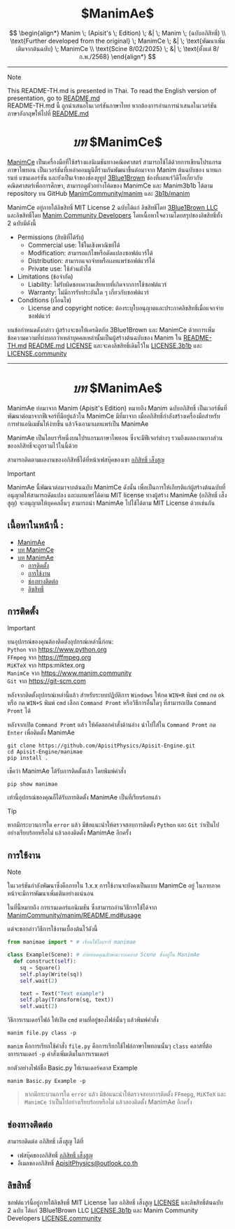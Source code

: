 <div align="center">
  <h1>$ManimAe$</h1>
  <p>
    $$
    \begin{align*}
    Manim \; (Apisit's \; Edition) \; &| \; Manim \; (ฉบับอภิสิทธิ์) \\
    \text{Further developed from the original} \; ManimCe \; &| \; \text{พัฒนาเพิ่มเติมจากต้นฉบับ} \; ManimCe \\
    \text{Scine 8/02/2025} \; &| \; \text{ตั้งแต่ 8/ก.พ./2568}
    \end{align*}
    $$
  </p>
</div>
<hr/>

> [!NOTE]
> This README-TH.md is presented in Thai. To read the English version of presentation, go to [README.md](https://github.com/ApisitPhysics/Apisit-Engine/blob/main/README.md)<br>
> README-TH.md นี้ ถูกนำเสนอในเวอร์ชันภาษาไทย หากต้องการอ่านการนำเสนอในเวอร์ชันภาษาอังกฤษให้ไปที่ [README.md](https://github.com/ApisitPhysics/Apisit-Engine/blob/main/README.md)

<div align="center">
  <h1>
    <i>บท</i> $ManimCe$
  </h1>
</div>

[ManimCe](https://www.manim.community) เป็นเครื่องมือที่ใช้สร้างแอนิเมชันทางคณิตศาสตร์ สามารถใช้ได้ด้วยการเขียนโปรแกรมภาษาไพทอน เป็นเวอร์ชันที่เหล่าคอมมูนิตี้ร่วมกันพัฒนาขึ้นต่อมาจาก Manim ต้นฉบับของ นายแกรนท์ แซนเดอร์ซัน และยังเป็นเจ้าของช่องยูทูป [3Blue1Brown](https://www.3blue1brown.com/) ช่องที่เผยแร่วิดีโอเกี่ยวกับคณิตศาสตร์เพื่อการศึกษา, สามารถดูตัวอย่างโค้ดของ ManimCe และ Manim3b1b ได้ตาม repository บน GitHub [ManimCommunity/manim](https://github.com/ManimCommunity/manim) และ [3b1b/manim](https://github.com/3b1b/manim) <br>

ManimCe อยู่ภายใต้ลิขสิทธิ์ MIT License 2 ฉบับได้แก่ ลิขสิทธิ๋โดย [3Blue1Brown LLC](https://github.com/ManimCommunity/manim/blob/main/LICENSE) และลิขสิทธิ์โดย [Manim Community Developers](https://github.com/ManimCommunity/manim/blob/main/LICENSE.community) โดยเนื้อหาใจความโดยสรุปของลิขสิทธิ์ทั้ง 2 ฉบับมีดังนี้

- Permissions (สิทธิที่ได้รับ)
  - Commercial use: ใช้ในเชิงพาณิชย์ได้
  - Modification: สามารถแก้ไขหรือดัดแปลงซอฟต์แวร์ได้
  - Distribution: สามารถแจกจ่ายหรือเผยแพร่ซอฟต์แวร์ได้
  - Private use: ใช้ส่วนตัวได้
- Limitations (ข้อจำกัด)
  - Liability: ไม่รับผิดชอบความเสียหายที่เกิดจากการใช้ซอฟต์แวร์
  - Warranty: ไม่มีการรับประกันใด ๆ เกี่ยวกับซอฟต์แวร์
- Conditions (เงื่อนไข)
  - License and copyright notice: ต้องระบุใบอนุญาตและประกาศลิขสิทธิ์เมื่อแจกจ่ายซอฟต์แวร์

บนข้อกำหนดดังกล่าว ผู้สร้างจะขอให้เครดิตกับ 3Blue1Brown และ ManimCe ด้วยการเพิ่มข้อความความที่บ่งบอกว่าเหล่าบุคคลเหล่านั้นเป็นผู้สร้างต้นฉบับของ Manim ใน [README-TH.md](https://github.com/ApisitPhysics/Apisit-Engine/blob/main/README-TH.md) [README.md](https://github.com/ApisitPhysics/Apisit-Engine/blob/main/README.md) [LICENSE](https://github.com/ApisitPhysics/Apisit-Engine/blob/main/LICENSE) และจะคงลิขสิทธิ์เดิมไว้ใน [LICENSE.3b1b](https://github.com/ApisitPhysics/Apisit-Engine/blob/main/LICENSE.3b1b) และ [LICENSE.community](https://github.com/ApisitPhysics/Apisit-Engine/blob/main/LICENSE.community)
<hr/>

<div align="center">
  <h1>
    <i>บท</i> $ManimAe$
  </h1>
</div>

ManimAe ย่อมาจาก Manim (Apisit's Edition) หมายถึง Manim ฉบับอภิสิทธิ์ เป็นเวอร์ชันที่พัฒนาต่อมาจากฟีเจอร์ที่มีอยู่แล้วใน ManimCe มีที่มาจาก เมื่ออภิสิทธิ์กำลังสร้างเครื่องมือสำหรับการทำแอนิเมชันให้ง่ายขึ้น แล้วจึงเอามาเผยแพร่เป็น ManimAe

ManimAe เป็นไลบรารีหนึ่งบนโปรแกรมภาษาไพทอน ซึ่งจะมีฟีเจอร์ต่างๆ รวมถึงผลลงานบางส่วนของอภิสิทธิ์จะถูกรวมไว้ในนี้ด้วย

สามารถติดตามผลงานของอภิสิทธิ์ได้ที่หน้าเฟสบุ๊คของเขา [อภิสิทธิ์ เส็งสูญ](https://www.facebook.com/share/1A1N9ye7y8)

> [!IMPORTANT]
> ManimAe นี้พัฒนาต่อมาจากต้นฉบับ ManimCe ดังนั้น เพื่อเป็นการให้เกียรติแก่ผู้สร้างต้นฉบับที่อนุญาตให้สามารถดัดแปลง และเผยแพร่ได้ตาม MIT license ทางผู้สร้าง ManimAe (อภิสิทธิ์ เส็งสูญ) จะอนุญาตให้บุคคลอื่นๆ สามารถนำ ManimAe ไปใช้ได้ตาม MIT License ด้วยเช่นกัน

## เนื้อหาในหน้านี้ :

- [ManimAe](#manimae)
- [บท ManimCe](#----บท-manimce--)
- [บท ManimAe](#----บท-manimae--)
  - [การติดตั้ง](#การติดตั้ง)
  - [การใช้งาน](#การใช้งาน)
  - [ช่องทางติดต่อ](#ช่องทางติดต่อ)
  - [ลิขสิทธิ์](#ลิขสิทธิ์)

## การติดตั้ง

> [!IMPORTANT]
> บนอุปกรณ์ของคุณต้องติดตั้งอุปกรณ์เหล่านี้ก่อน:<br>
> `Python` จาก https://www.python.org <br>
> `FFmpeg` จาก https://ffmpeg.org <br>
> `MiKTeX` จาก https:miktex.org <br>
> `ManimCe` จาก https://www.manim.community <br>
> `Git` จาก https://git-scm.com

หลังจากติดตั้งอุปกรณ์เหล่านี้แล้ว สำหรับระบบปฏิบัติการ `Windows` ให้กด `WIN+R` พิมพ์ `cmd` กด `ok` หรือ กด `WIN+S` พิมพ์ `cmd` เลือก `Command Promt` หรือวิธีการอื่นใดๆ ที่สามารถเปิด `Command Promt` ได้

หลังจากเปิด `Command Promt` แล้ว ให้คัดลอกคำสั่งด้านล่าง นำไปใส่ใน `Command Promt` กด `Enter` เพื่อติดตั้ง ManimAe

```plain tex
git clone https://github.com/ApisitPhysics/Apisit-Engine.git
cd Apisit-Engine/manimae
pip install .

```

เช็คว่า ManimAe ได้รับการติดตั้งแล้ว โดยพิมพ์คำสั่ง

```plain tex
pip show manimae

```

เท่านี้อุปกรณ์ของคุณก็ได้รับการติดตั้ง ManimAe เป็นที่เรียบร้อยแล้ว

> [!TIP]
> หากมีกระบวนการใด `error` แล้ว มีข้อแนะนำให้ตรวจสอบการติดตั้ง `Python` และ `Git` ว่าเป็นไปอย่างเรียบร้อยหรือไม่ แล้วลองติดตั้ง ManimAe อีกครั้ง

## การใช้งาน

> [!NOTE]
> ในเวอร์ชันกำลังพัฒนาซึ่งคือภายใน 1.x.x การใช้งานจะยังคงเป็นแบบ ManimCe อยู่ ในภายภาคหน้าจะมีการพัฒนาเพิ่มเติมอย่างแน่นอน

ในที่นี้หมายถึง การเรนเดอร์แอนิเมชัน ซึ่งสามารถอ่านวิธีการใช้ได้จาก [ManimCommunity/manim/README.md#usage](https://github.com/ManimCommunity/manim/blob/main/README.md#usage)

แต่จะขอกล่าววิธีการใช้งานเบื้องต้นไว้ดังนี้

```python
from manimae import * # เรียนใช้ไลบรารี manimae

class Example(Scene): # ถ่ายทอดคุณลักษณะจากคลาส Scene ซึ่งอยู่ใน ManimAe
  def construct(self):
    sq = Square()
    self.play(Write(sq))
    self.wait(2)

    text = Text("Text example")
    self.play(Transform(sq, text))
    self.wait(2)

```

วิธีการเรนเดอร์ไฟล์ ให้เปิด `cmd` ตามที่อยู่ของไฟล์นั้นๆ แล้วพิมพ์คำสั่ง

```plain text
manim file.py class -p
```

`manim` คือการเรียกใช้คำสั่ง `file.py` คือการเรียกใช้ไฟล์ภาษาไพทอนนั้นๆ `class` คลาสที่ต้องการเรนเดอร์ `-p` คำสั่งเพิ่มเติมในการเรนเดอร์

ยกตัวอย่างไฟล์ชื่อ Basic.py ให้เรนเดอร์คลาส Example

```plain tex
manim Basic.py Example -p
```

> หากมีกระบวนการใด `error` แล้ว มีข้อแนะนำให้ตรวจสอบการติดตั้ง `FFmepg`, `MiKTeX` และ `ManimCe` ว่าเป็นไปอย่างเรียบร้อยหรือไม่ แล้วลองติดตั้ง ManimAe อีกครั้ง

## ช่องทางติดต่อ

สามารถติดต่อ อภิสิทธิ์ เส็งสูญ ได้ที่
- เฟสบุ๊คของอภิสิทธิ์ [อภิสิทธิ์ เส็งสูญ](https://www.facebook.com/share/1A1N9ye7y8)
- อีเมลของอภิสิทธิ์ [ApisitPhysics@outlook.co.th](mailto:apisitphysics@outlook.co.th)
## ลิขสิทธิ์

ซอฟต์แวร์นี้อยู่ภายใต้ลิขสิทธิ์ MIT License โดย อภิสิทธิ์ เส็งสูญ [LICENSE](https://github.com/ApisitPhysics/Apisit-Engine/blob/main/LICENSE) และลิขสิทธิ์ต้นฉบับ 2 ฉบับ ได้แก่ 3Blue1Brown LLC [LICENSE.3b1b](https://github.com/ApisitPhysics/Apisit-Engine/blob/main/LICENSE.3b1b) และ Manim Community Developers [LICENSE.community](https://github.com/ApisitPhysics/Apisit-Engine/blob/main/LICENSE.community)

